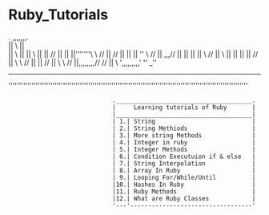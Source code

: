 # Ruby_Tutorials

.
                           ,,,,,,,.                              
                          ||      \\                      ||             
                          ||       \\                     ||
                          ||        \\                    ||
                          ||        //   ||           ||  ||'''''''\\    \\     //
                          ||      //     ||           ||  ||        ''    \\   //
                          || ,,,//       ||           ||  ||        ||     \\ //
                          ||    \\       ||           ||  ||        ||      //
                          ||     \\      \\           //  ||        ||     //
                          ||      \\      \\         //   ||,,,,,,,,//    //
                          ||       \\      ',,,,,,,,,'    ''            _''
                    
__________________________________________________________________________________________________________________
''''''''''''''''''''''''''''''''''''''''''''''''''''''''''''''''''''''''''''''''''''''''''''''''''''''''''''''''''

                                 .______________________________________.
                                 |     Learning tutorials of Ruby       |
                                 |______________________________________|
                                 | 1.| String                           |
                                 | 2.| String Methiods                  |
                                 | 3.| More string Methods              |
                                 | 4.| Integer in ruby                  | 
                                 | 5.| Integer Methods                  | 
                                 | 6.| Condition Executuion if & else   |
                                 | 7.| String Interpolation             |
                                 | 8.| Array In Ruby                    |
                                 | 9.| Looping For/While/Until          |
                                 |10.| Hashes In Ruby                   |
                                 |11.| Ruby Methods                     |
                                 |12.| What are Ruby Classes            |
                                 '---'----------------------------------'

